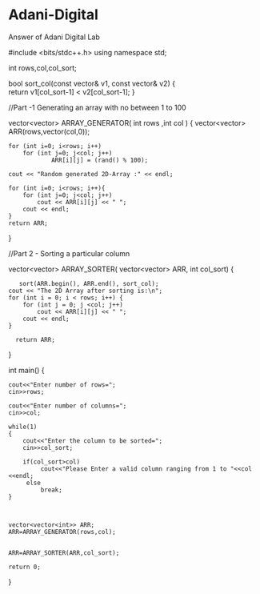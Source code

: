 # Adani-Digital
Answer of Adani Digital Lab


#include <bits/stdc++.h>
using namespace std;
  
int rows,col,col_sort;
 
bool sort_col(const vector<int>& v1, const vector<int>& v2)
{   
	return v1[col_sort-1] < v2[col_sort-1];
}

  //Part -1 Generating an array with no between 1 to 100
					       
  vector<vector<int>> ARRAY_GENERATOR( int rows ,int col ) 
  {
       vector<vector<int>> ARR(rows,vector<int>(col,0));

    for (int i=0; i<rows; i++)
        for (int j=0; j<col; j++)
                ARR[i][j] = (rand() % 100); 

    cout << "Random generated 2D-Array :" << endl;

    for (int i=0; i<rows; i++){
        for (int j=0; j<col; j++)
            cout << ARR[i][j] << " ";
        cout << endl;
    }
    return ARR;
  }
  
  
   //Part 2 - Sorting a particular column
	
  vector<vector<int>> ARRAY_SORTER( vector<vector<int>> ARR, int col_sort)
   {
       
       sort(ARR.begin(), ARR.end(), sort_col);
	cout << "The 2D Array after sorting is:\n";
	for (int i = 0; i < rows; i++) {
		for (int j = 0; j <col; j++)
			cout << ARR[i][j] << " ";
		cout << endl;
	}
       
      return ARR; 
   }
	
int main()
{
  
    cout<<"Enter number of rows=";
    cin>>rows;

    cout<<"Enter number of columns=";
    cin>>col;
   
    while(1)
    {
        cout<<"Enter the column to be sorted=";
        cin>>col_sort;
        
        if(col_sort>col)
             cout<<"Please Enter a valid column ranging from 1 to "<<col <<endl;
         else
             break;
    }
    
    
    
    vector<vector<int>> ARR;
    ARR=ARRAY_GENERATOR(rows,col);


    ARR=ARRAY_SORTER(ARR,col_sort);
	
	return 0;
}
